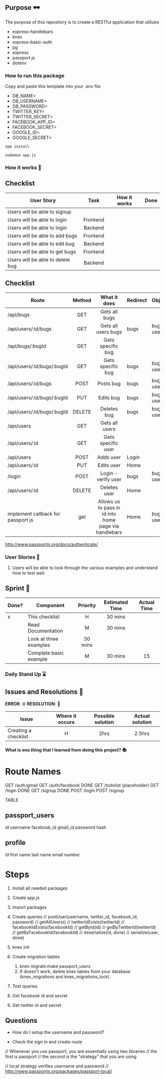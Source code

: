 ## Purpose :dark_sunglasses:

The purpose of this repository is to create a RESTful application that utilizes

- express-handlebars
- knex
- express-basic-auth
- pg
- express
- passport.js
- dotenv

### How to run this package

Copy and paste this template into your .env file

- DB_NAME=
- DB_USERNAME=
- DB_PASSWORD=
- TWITTER_KEY=
- TWITTER_SECRET=
- FACEBOOK_APP_ID=
- FACEBOOK_SECRET=
- GOOGLE_ID=
- GOOGLE_SECRET=

```
npm install
```

```
nodemon app.js
```

### How it works :open_book:

## Checklist

| User Story                       |   Task   | How it works | Done |
| -------------------------------- | :------: | :----------: | ---- |
| Users will be able to signup     |          |              |      |
| Users will be able to login      | Frontend |              |      |
| Users will be able to login      | Backend  |              |      |
| Users will be able to add bugs   | Frontend |              |      |
| Users will be able to edit bug   | Backend  |              |      |
| Users will be able to get bugs   | Frontend |              |      |
| Users will be able to delete bug | Backend  |              |      |

## Checklist

| Route                              | Method |                     What it does                      | Redirect | Object     |
| ---------------------------------- | :----: | :---------------------------------------------------: | -------- | ---------- |
| /api/bugs                          |  GET   |                     Gets all bugs                     |          |            |
| /api/users/:id/bugs                |  GET   |                  Gets all users bugs                  | bugs     | bugs, user |
| /api/bugs/:bugId                   |  GET   |                   Gets specific bug                   |          |            |
| /api/users/:id/bugs/:bugId         |  GET   |                   Gets specific bug                   | bugs     | bugs, user |
| /api/users/:id/bugs                |  POST  |                       Posts bug                       | bugs     | bugs, user |
| /api/users/:id/bugs/:bugId         |  PUT   |                       Edits bug                       | bugs     | bugs, user |
| /api/users/:id/bugs/:bugId         | DELETE |                      Deletes bug                      | bugs     | bugs, user |
| /api/users                         |  GET   |                    Gets all users                     |          |            |
| /api/users/:id                     |  GET   |                  Gets specific user                   |          |            |
| /api/users                         |  POST  |                       Adds user                       | Login    |            |
| /api/users/:id                     |  PUT   |                      Edits user                       | Home     |            |
| /login                             |  POST  |                  Login - verify user                  | bugs     | bugs, user |
| /api/users/:id                     | DELETE |                     Deletes user                      | Home     |            |
| implement callback for passport js |  get   | Allows us to pass in id into home page via handlebars | Home     | bugs, user |

http://www.passportjs.org/docs/authenticate/

### User Stories :telescope:

1. Users will be able to look through the various examples and understand how to test well.

## Sprint :athletic_shoe:

| Done? | Component              | Priority | Estimated Time | Actual Time |
| ----- | ---------------------- | :------: | :------------: | :---------: |
| x     | This checklist         |    H     |    30 mins     |             |
|       | Read Documentation     |    M     |    30 mins     |             |
|       | Look at three examples | 30 mins  |                |
|       | Complete basic example |    M     |    30 mins     |     15      |

### Daily Stand Up :hourglass:

## Issues and Resolutions :flashlight:

**ERROR**: :gear:
**RESOLUTION**: :key:

| Issue                | Where it occurs | Possible solution | Actual solution |
| -------------------- | :-------------: | :---------------: | :-------------: |
| Creating a checklist |        H        |       2hrs        |     2.5hrs      |

#### What is one thing that I learned from doing this project? :books:

# Route Names

GET /auth/gmail
GET /auth/facebook DONE
GET /todolist (placeholder)
GET /login DONE
GET /signup DONE
POST /login
POST /signup

TABLE

## passport_users

id
username
facebook_id
gmail_id
password
hash

## profile

id
first name
last name
email
number

# Steps

1. Install all needed packages
2. Create app.js
3. Import packages
4. Create queries
   // postUser(username, twitter_id, facebook_id, password)
   // getAllUsers()
   // twitterIdExists(twitterId)
   // facebookIdExists(facebookId)
   // getById(id)
   // getByTwitterId(twitterId)
   // getByFacebookId(facebookId)
   // deserialize(id, done)
   // serialize(user, done)

5. knex init
6. Create migration tables
   1. knex migrate:make passport_users
   2. If doesn't work, delete knex tables from your database (knex_migrations and knex_migrations_lock)
7. Test queries
8. Get facebook id and secret
9. Get twitter id and secret

## Questions

- How do I setup the username and password?

- Check the sign in and create route

// Whenever you use passport, you are essentially using two libraries
// the first is passport
// the second is the "strategy" that you are using

// local strategy verifies username and password
// http://www.passportjs.org/packages/passport-local/
